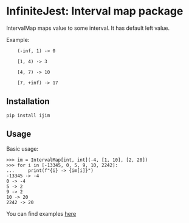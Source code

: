 # InfiniteJest: Interval map package

IntervalMap maps value to some interval. It has default left value.

Example:
```
    (-inf, 1) -> 0

    [1, 4) -> 3

    [4, 7) -> 10

    [7, +inf) -> 17
```

## Installation
`pip install ijim`


## Usage
Basic usage:

```
>>> im = IntervalMap[int, int](-4, [1, 10], [2, 20])
>>> for i in [-13345, 0, 5, 9, 10, 2242]:
...     print(f"{i} -> {im[i]}")
-13345 -> -4
0 -> -4
5 -> 2
9 -> 2
10 -> 20
2242 -> 20
```

You can find examples [here](https://github.com/eightlay/IntervalMap/tree/main/examples)